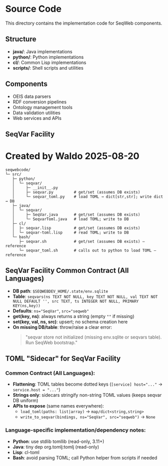 # Source Code

This directory contains the implementation code for SeqWeb components.

## Structure

- **java/**: Java implementations
- **python/**: Python implementations
- **cl/**: Common Lisp implementations  
- **scripts/**: Shell scripts and utilities

## Components

- OEIS data parsers
- RDF conversion pipelines
- Ontology management tools
- Data validation utilities
- Web services and APIs

## SeqVar Facility

# Created by Waldo 2025-08-20

```
seqwebcode/
└─ src/
   ├─ python/
   │  └─ seqvar/
   │     ├─ __init__.py
   │     ├─ seqvar.py         # get/set (assumes DB exists)
   │     └─ seqvar_toml.py    # load TOML → dict[str,str]; write dict → DB
   ├─ java/
   │  └─ seqvar/
   │     ├─ SeqVar.java       # get/set (assumes DB exists)
   │     └─ SeqvarToml.java   # load TOML; write to DB
   ├─ cl/
   │  ├─ seqvar.lisp          # get/set (assumes DB exists)
   │  └─ seqvar-toml.lisp     # read TOML; write to DB
   └─ bash/
      ├─ seqvar.sh            # get/set (assumes DB exists) — reference
      └─ seqvar_toml.sh       # calls out to python to load TOML — reference
```

## SeqVar Facility Common Contract (All Languages)

- **DB path**: `$SEQWEBDEV_HOME/.state/env.sqlite`
- **Table**: `seqvars(ns TEXT NOT NULL, key TEXT NOT NULL, val TEXT NOT NULL DEFAULT '', src TEXT, ts INTEGER NOT NULL, PRIMARY KEY(ns,key))`
- **Defaults**: `ns="SeqVar"`, `src="seqweb"`
- **get(key, ns)**: always returns a string (empty `""` if missing)
- **set(key, val, ns, src)**: upsert; no schema creation here
- **On missing DB/table**: throw/raise a clear error:
  > "seqvar store not initialized (missing env.sqlite or seqvars table). Run SeqWeb bootstrap."

## TOML "Sidecar" for SeqVar Facility 

### Common Contract (All Languages):
- **Flattening**: TOML tables become dotted keys (`[service] host="..."` → `service.host = "..."`)
- **Strings only**: sidecars stringify non-string TOML values (keeps seqvar DB uniform)
- **APIs to expose** (same names everywhere):
  - `load_toml(paths: list|array)` → `map/dict<string,string>`
  - `write_to_seqvar(bindings, ns="SeqVar", src="seqweb")` → `None`

### Language-specific implementation/dependency notes:
- **Python**: use stdlib tomllib (read-only, 3.11+)
- **Java**: tiny dep org.tomlj:tomlj (read-only)
- **Lisp**: cl-toml 
- **Bash**: avoid parsing TOML; call Python helper from scripts if needed
